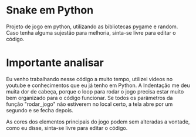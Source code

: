 # Snake em Python
Projeto de jogo em python, utilizando as bibliotecas pygame e random. Caso tenha alguma sujestão para melhoria, sinta-se livre para editar o código.

# Importante analisar
Eu venho trabalhando nesse código a muito tempo, utilizei vídeos no youtube e conhecimentos que eu já tenho em Python. A Indentação me deu muita dor de cabeça, porque o loop para rodar o jogo precisa estar muito bem organizado para o código funcionar. Se todos os parâmetros da função "rodar_jogo" não estiverem no local certo, a tela abre por um segundo e se fecha depois. 

As cores dos elementos principais do jogo podem sem alteradas a vontade, como eu disse, sinta-se livre para editar o código. 

